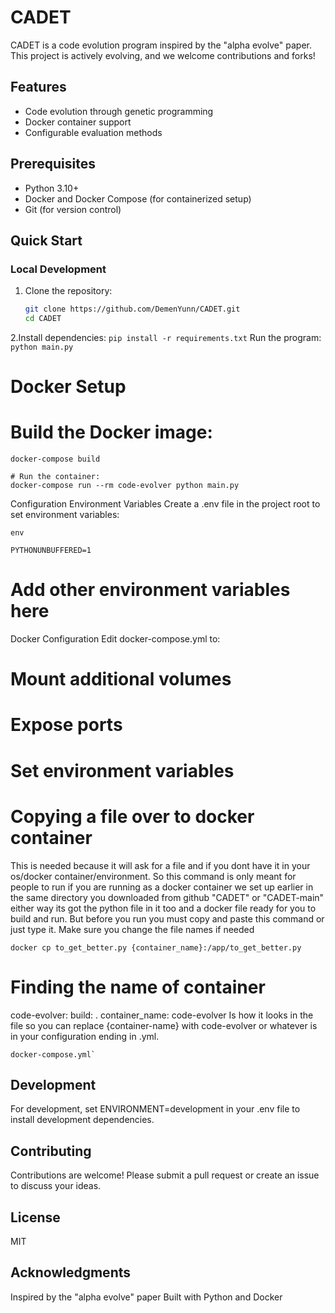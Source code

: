 # CADET

CADET is a code evolution program inspired by the "alpha evolve" paper. This project is actively evolving, and we welcome contributions and forks!

## Features

- Code evolution through genetic programming
- Docker container support
- Configurable evaluation methods

## Prerequisites

- Python 3.10+
- Docker and Docker Compose (for containerized setup)
- Git (for version control)

## Quick Start

### Local Development

1. Clone the repository:
   ```bash
   git clone https://github.com/DemenYunn/CADET.git
   cd CADET
   ```
2.Install dependencies:
```pip install -r requirements.txt```
Run the program:
```python main.py```

# Docker Setup

# Build the Docker image:

```docker-compose build```
```
# Run the container:
docker-compose run --rm code-evolver python main.py
```
Configuration
Environment Variables
Create a .env file in the project root to set environment variables:
```
env
```

```PYTHONUNBUFFERED=1```

# Add other environment variables here
Docker Configuration
Edit docker-compose.yml to:

# Mount additional volumes
# Expose ports
# Set environment variables

# Copying a file over to docker container
This is needed because it will ask for a file and if you dont have it in your os/docker container/environment. So this command is only meant for people to run if you are running as a docker container we set up earlier in the same directory you downloaded from github "CADET" or "CADET-main" either way its got the python file in it too and a docker file ready for you to build and run. But before you run you must copy and paste this command or just type it. Make sure you change the file names if needed
```
docker cp to_get_better.py {container_name}:/app/to_get_better.py
```
# Finding the name of container
code-evolver:
    build: .
    container_name: code-evolver
Is how it looks in the file so you can replace {container-name} with code-evolver
or whatever is in your configuration ending in .yml.
```
docker-compose.yml`
```


## Development
For development, set ENVIRONMENT=development in your .env file to install development dependencies.

## Contributing
Contributions are welcome! Please submit a pull request or create an issue to discuss your ideas.

## License
MIT

## Acknowledgments
Inspired by the "alpha evolve" paper
Built with Python and Docker
